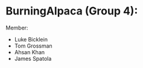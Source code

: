 # BurningAlpaca (Group 4):
Member:
  * Luke Bicklein
  * Tom Grossman
  * Ahsan Khan
  * James Spatola
